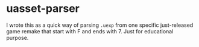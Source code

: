 # uasset-parser

I wrote this as a quick way of parsing `.uexp` from one specific just-released game remake that start with F and ends with 7. Just for educational purpose.